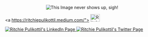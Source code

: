 
 
<p align="center">
  <img src="https://media.giphy.com/media/3oEduOXu3DBfTazzaw/giphy.gif" alt="This Image never shows up, sigh!"/>
</p>

<p align="center">




<a https://ritchiepulikottil.medium.com/">
  <img src="https://ddo0fzhfvians.cloudfront.net/uploads/icons/png/2457903031566470610-512.png" alt="Ritchie Pulikottil's Medium Page" height="25" width="31">
</a>

<a href="https://www.linkedin.com/in/ritchie-pulikottil-6876341aa">
  <img src="https://img.icons8.com/metro/26/000000/linkedin.png" alt="Ritchie Pulikottil's LinkedIn Page" >
</a>
<a href="https://twitter.com/itsritchie1005">
  <img src="https://cdn4.iconfinder.com/data/icons/logos-and-brands-1/512/344_Twitter_T_logo-32.png" alt="Ritchie Pulikottil's Twitter Page" >
  </a>
      

      
</p>
